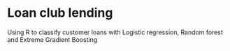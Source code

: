 # Loan club lending
Using R to classify customer loans with Logistic regression, Random forest and Extreme Gradient Boosting
